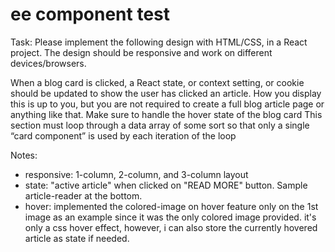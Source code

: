 # ee component test

Task:
Please implement the following design with HTML/CSS, in a React project. The design should be responsive and work on different devices/browsers.

When a blog card is clicked, a React state, or context setting, or cookie should be updated to show the user has clicked an article. How you display this is up to you, but you are not required to create a full blog article page or anything like that.
Make sure to handle the hover state of the blog card
This section must loop through a data array of some sort so that only a single “card component” is used by each iteration of the loop

Notes:

- responsive: 1-column, 2-column, and 3-column layout
- state: "active article" when clicked on "READ MORE" button. Sample
  article-reader at the bottom.
- hover: implemented the colored-image on hover feature only on the 1st
  image as an example since it was the only colored image provided. it's
  only a css hover effect, however, i can also store the currently
  hovered article as state if needed.
